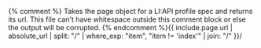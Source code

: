 {% comment %}
  Takes the page object for a LI:API profile spec and returns its url. 
  This file can't have whitespace outside this comment block or else the 
  output will be corrupted.
{% endcomment %}{{ include.page.url | absolute_url | split: "/" | where_exp: "item", "item != 'index'" | join: "/" }}/
